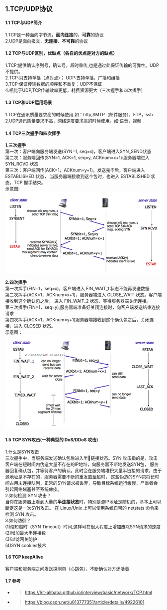 ## 1.TCP/UDP协议
#### 1.1 TCP与UDP简介
1.TCP是一种面向字节流，**面向连接**的，**可靠**的协议
<br>
2.UDP是面向报文，**无连接**、**不可靠**的协议

#### 1.2 TCP与UDP区别，优缺点（各自的优点是对方的缺点）
1.TCP:提供确认序列号，确认号，超时重传,也是通过此保证传输的可靠性。UDP不提供。
<br>
2.TCP:只支持单播（点对点）； UDP:支持单播，广播和组播
<br>
3.TCP:保证传输数据的顺序和不重复；UDP不保证
<br>
4.相比于UDP,TCP传输效率更低，耗费资源更大（三次握手和四次挥手）

#### 1.3 TCP和UDP运用场景
1.TCP在通讯质量要求高的时候使用.如：http,SMTP（邮件服务），FTP，ssh
<br>
2.UDP通讯质量要求不高，网络速度要求高的时候使用。如:语音，视频

#### 1.4 TCP三次握手和四次挥手
**1.三次握手**<br>
第一次：客户端向服务端发送(SYN=1, seq=x)，客户端进入SYN_SEND状态<br>
第二次：服务端回传(SYN=1, ACK=1, seq=y, ACKnum=x+1):服务器端进入 SYN_RCVD 状态<br>
第三次：客户端回传(ACK=1，ACKnum=y+1)，发送完毕后，客户端进入 ESTABLISHED 状态，
当服务器端接收到这个包时，也进入 ESTABLISHED 状态，TCP 握手结束。<br>
示意图:<br>
![tcp三次握手](pics/tcp_udp_http/tcp-connection-made-three-way-handshake.png "tcp三次握手图")

**2.四次挥手**<br>
第一次挥手(FIN=1，seq=x)，客户端进入 FIN_WAIT_1 状态不能再发送数据<br>
第二次挥手(ACK=1，ACKnum=x+1)，服务器端进入 CLOSE_WAIT 状态。客户端接收到这个确认包之后，
进入 FIN_WAIT_2 状态，等待服务器端关闭连接。<br>
第三次挥手(FIN=1，seq=y),服务器端准备好关闭连接时，向客户端发送结束连接请求<br>
第四次挥手(ACK=1，ACKnum=y+1)服务器端接收到这个确认包之后，关闭连接，进入 CLOSED 状态。<br>
示意图：<br>
![tcp四次挥手](pics/tcp_udp_http/tcp-connection-closed-four-way-handshake.png "四次挥手")

#### 1.5 TCP SYN攻击(一种典型的 DoS/DDoS 攻击)
1.什么是SYN攻击<br>
三次握手中，当服务端发送确认包后进入半🔗链接状态。SYN 攻击指的是，攻击客户端在短时间内伪造大量不存在的IP地址，向服务器不断地发送SYN包，
服务器回复确认包，并等待客户的确认。此时会在服务端堆积大量半链接的请求，由于源地址是不存在的，服务器需要不断的重发直至超时，
这些伪造的SYN包将长时间占用未连接队列，正常的SYN请求被丢弃，导致目标系统运行缓慢，严重者会引起网络堵塞甚至系统瘫痪。<br>
2.如何检测 SYN 攻击？<br>当你在服务器上看到大量的**半连接状态**时，特别是源IP地址是随机的，基本上可以断定这是一次SYN攻击。
在 Linux/Unix 上可以使用系统自带的 netstats 命令来检测 SYN 攻击。<br>
3.如何防御？<br> 
(1)缩短超时（SYN Timeout）时间,这样可在很大程度上增加废除SYN请求的速度<br>
(2)增加最大半连接数<br>
(3)过滤网关防护<br>
(4)SYN cookies技术

#### 1.6 TCP keepAlive<br>
客户端和服务端之间发送探测包（心跳包），不断确认对方还活着

#### 1.7 参考
* >https://hit-alibaba.github.io/interview/basic/network/TCP.html
* >https://blog.csdn.net/u013777351/article/details/49226101

                                             
                    
